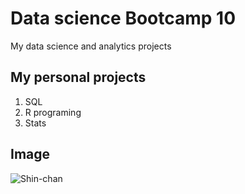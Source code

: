 # Data science Bootcamp 10
My data science and analytics projects

## My personal projects

1. SQL
2. R programing
3. Stats

## Image
![Shin-chan](https://cdn.dribbble.com/users/4456163/screenshots/11058895/attachments/1504808/Attachment_1)

